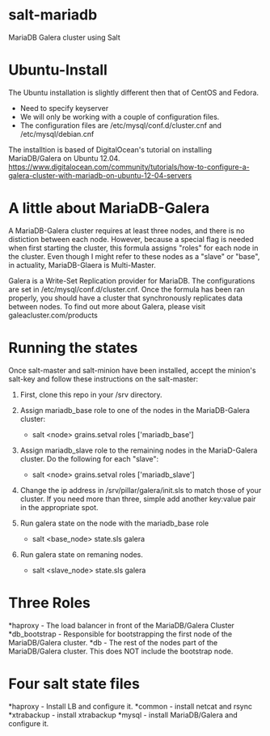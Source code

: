 salt-mariadb
============

MariaDB Galera cluster using Salt


Ubuntu-Install
============

The Ubuntu installation is slightly different then that of CentOS and Fedora. 
* Need to specify keyserver
* We will only be working with a couple of configuration files.
* The configuration files are /etc/mysql/conf.d/cluster.cnf and /etc/mysql/debian.cnf

The installtion is based of DigitalOcean's tutorial on installing MariaDB/Galera on Ubuntu 12.04. 
https://www.digitalocean.com/community/tutorials/how-to-configure-a-galera-cluster-with-mariadb-on-ubuntu-12-04-servers


A little about MariaDB-Galera
===========

A MariaDB-Galera cluster requires at least three nodes, and there is no distiction between each node. However, because a special flag is needed when first starting the cluster, this formula assigns "roles" for each node in the cluster. Even though I might refer to these nodes as a "slave" or "base", in actuality, MariaDB-Glaera is Multi-Master.

Galera is a Write-Set Replication provider for MariaDB. The configurations are set in /etc/mysql/conf.d/cluster.cnf. Once the formula has been ran properly, you should have a cluster that synchronously replicates data between nodes. To find out more about Galera, please visit galeacluster.com/products

Running the states
============

Once salt-master and salt-minion have been installed, accept the minion's salt-key and follow these instructions on the salt-master: 


1. First, clone this repo in your /srv directory. 
2. Assign mariadb_base role to one of the nodes in the MariaDB-Galera cluster: 
	* salt \<node\> grains.setval roles ['mariadb_base']
3. Assign mariadb_slave role to the remaining nodes in the MariaD-Galera cluster. Do the following for each "slave": 
	* salt \<node\> grains.setval roles ['mariadb_slave']
4. Change the ip address in /srv/pillar/galera/init.sls to match those of your cluster. If you need more than three, simple add another key:value pair in the appropriate spot. 

5. Run galera state on the node with the mariadb_base role
	* salt \<base_node\> state.sls galera

6. Run galera state on remaning nodes. 
	* salt \<slave_node\> state.sls galera 


Three Roles
============
*haproxy - The load balancer in front of the MariaDB/Galera Cluster
*db_bootstrap - Responsible for bootstrapping the first node of the MariaDB/Galera cluster. 
*db - The rest of the nodes part of the MariaDB/Galera cluster. This does NOT include the bootstrap node. 

Four salt state files
============

*haproxy - Install LB and configure it. 
*common - install netcat and rsync
*xtrabackup - install xtrabackup
*mysql - install MariaDB/Galera and configure it. 

